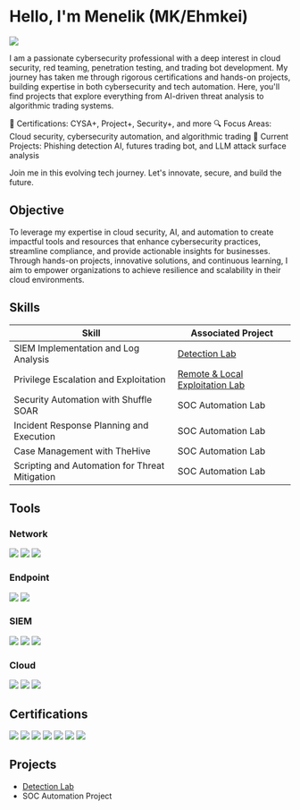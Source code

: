 # Hello, I'm Menelik (MK/Ehmkei)
<a href="https://linkedin.com/in/menelikr"><img src="https://img.shields.io/badge/-LinkedIn-0072b1?&style=for-the-badge&logo=linkedin&logoColor=white" /></a>



I am a passionate cybersecurity professional with a deep interest in cloud security, red teaming, penetration testing, and trading bot development. My journey has taken me through rigorous certifications and hands-on projects, building expertise in both cybersecurity and tech automation. Here, you'll find projects that explore everything from AI-driven threat analysis to algorithmic trading systems.

📜 Certifications: CYSA+, Project+, Security+, and more
🔍 Focus Areas: Cloud security, cybersecurity automation, and algorithmic trading
🚀 Current Projects: Phishing detection AI, futures trading bot, and LLM attack surface analysis

Join me in this evolving tech journey. Let's innovate, secure, and build the future.

## Objective


To leverage my expertise in cloud security, AI, and automation to create impactful tools and resources that enhance cybersecurity practices, streamline compliance, and provide actionable insights for businesses. Through hands-on projects, innovative solutions, and continuous learning, I aim to empower organizations to achieve resilience and scalability in their cloud environments.

## Skills


| Skill                                         | Associated Project         |
|-----------------------------------------------|----------------------------|
| SIEM Implementation and Log Analysis          | <a href="https://github.com/EhmkeiLabs/Detection-Lab/tree/main">Detection Lab</a>|
| Privilege Escalation and Exploitation | <a href="https://github.com/EhmkeiLabs/Remote-and-Local-Exploitation-Lab">Remote & Local Exploitation Lab</a>|
| Security Automation with Shuffle SOAR         | SOC Automation Lab|
| Incident Response Planning and Execution      | SOC Automation Lab|
| Case Management with TheHive                  | SOC Automation Lab|
| Scripting and Automation for Threat Mitigation | SOC Automation Lab|

## Tools


### Network
<div>
    <img src="https://img.shields.io/badge/-Wireshark-1679A7?&style=for-the-badge&logo=Wireshark&logoColor=white" />
    <img src="https://img.shields.io/badge/-Suricata-EF3B2D?&style=for-the-badge&logo=Suricata&logoColor=white" />
    <img src="https://img.shields.io/badge/-Zeek-777BB4?&style=for-the-badge&logo=Zeek&logoColor=white" />
</div>

### Endpoint
<div>
    <img src="https://img.shields.io/badge/-Microsoft_Defender_for_Endpoint-00A4EF?&style=for-the-badge&logo=Microsoft&logoColor=white" />
    <img src="https://img.shields.io/badge/-Velociraptor-4B275F?&style=for-the-badge&logo=Velociraptor&logoColor=white" />
</div>

### SIEM
<div>
    <img src="https://img.shields.io/badge/-Microsoft_Sentinel-0078D4?&style=for-the-badge&logo=Microsoft&logoColor=white" />
    <img src="https://img.shields.io/badge/-Splunk-000000?&style=for-the-badge&logo=Splunk&logoColor=white" />
    <img src="https://img.shields.io/badge/-Elastic-005571?&style=for-the-badge&logo=Elastic&logoColor=white" />
</div>

### Cloud
<div>
    <img src="https://img.shields.io/badge/-Microsoft_Sentinel-0078D4?&style=for-the-badge&logo=Microsoft&logoColor=white" />
    <img src="https://img.shields.io/badge/-Amazon%20AWS-232F3E?style=for-the-badge&logo=Amazon%20AWS&logoColor=white" />
    <img src="https://img.shields.io/badge/-Elastic-005571?&style=for-the-badge&logo=Elastic&logoColor=white" />
</div>

## Certifications

<div>
<a href="https://www.credly.com/badges/bd1f80f9-e4dd-43cf-9e3b-6cf759ce6bf3/public_url" target="_blank"><img src="https://img.shields.io/badge/-PenTest+-red?style=for-the-badge&logo=CompTIA&logoColor=white" /></a>
<a href="https://www.credly.com/badges/4aea4bdc-a89c-41ee-b46b-36aa5225743a/public_url" target="_blank"><img src="https://img.shields.io/badge/-Security+-red?style=for-the-badge&logo=CompTIA&logoColor=white" /></a>
<a href="https://www.credly.com/badges/bd1f80f9-e4dd-43cf-9e3b-6cf759ce6bf3/public_url" target="_blank"><img src="https://img.shields.io/badge/-CySA+-blue?style=for-the-badge&logo=CompTIA&logoColor=white" /></a>
<a href="https://www.credly.com/badges/7add24e6-8331-4224-94f8-a9140ca88451/public_url" target="_blank"><img src="https://img.shields.io/badge/-Network+-blue?style=for-the-badge&logo=CompTIA&logoColor=white" /></a>
<img src="https://img.shields.io/badge/-A%2B-4D4D4D?&style=for-the-badge&logo=CompTIA&logoColor=white" />
<img src="https://img.shields.io/badge/-CDSA-006400?&style=for-the-badge&logoColor=white" />
<img src="https://img.shields.io/badge/-CCD-000080?&style=for-the-badge&logoColor=white" />
</div>

## Projects
- <a href="https://github.com/EhmkeiLabs/Detection-Lab/tree/main">Detection Lab</a>
- SOC Automation Project
